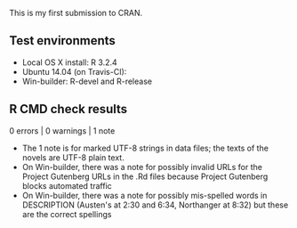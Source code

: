 This is my first submission to CRAN.

## Test environments
* Local OS X install: R 3.2.4
* Ubuntu 14.04 (on Travis-CI):
* Win-builder: R-devel and R-release

## R CMD check results

0 errors | 0 warnings | 1 note

* The 1 note is for marked UTF-8 strings in data files; the texts of the novels are UTF-8 plain text.
* On Win-builder, there was a note for possibly invalid URLs for the Project Gutenberg URLs in the .Rd files because Project Gutenberg blocks automated traffic
* On Win-builder, there was a note for possibly mis-spelled words in DESCRIPTION (Austen's at 2:30 and 6:34, Northanger at 8:32) but these are the correct spellings
